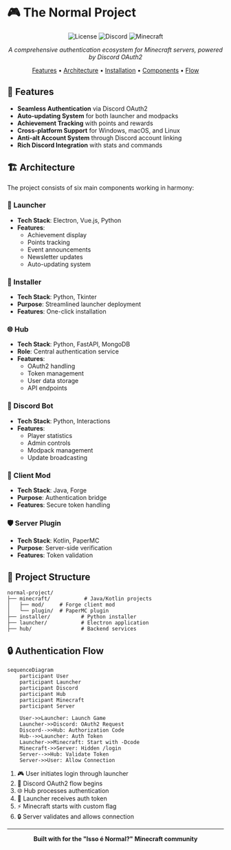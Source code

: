# 🎮 The Normal Project

<div align="center">

![License](https://img.shields.io/badge/license-unlicense-blue.svg)
![Discord](https://img.shields.io/badge/discord-integrated-7289DA)
![Minecraft](https://img.shields.io/badge/minecraft-1.19.2-brightgreen)

_A comprehensive authentication ecosystem for Minecraft servers, powered by Discord OAuth2_

[Features](#-features) • [Architecture](#-architecture) • [Installation](#-installation) • [Components](#-components) • [Flow](#-authentication-flow)

</div>

## 🌟 Features

- **Seamless Authentication** via Discord OAuth2
- **Auto-updating System** for both launcher and modpacks
- **Achievement Tracking** with points and rewards
- **Cross-platform Support** for Windows, macOS, and Linux
- **Anti-alt Account System** through Discord account linking
- **Rich Discord Integration** with stats and commands

## 🏗️ Architecture

The project consists of six main components working in harmony:

### 🚀 Launcher

- **Tech Stack**: Electron, Vue.js, Python
- **Features**:
  - Achievement display
  - Points tracking
  - Event announcements
  - Newsletter updates
  - Auto-updating system

### 💾 Installer

- **Tech Stack**: Python, Tkinter
- **Purpose**: Streamlined launcher deployment
- **Features**: One-click installation

### 🌐 Hub

- **Tech Stack**: Python, FastAPI, MongoDB
- **Role**: Central authentication service
- **Features**:
  - OAuth2 handling
  - Token management
  - User data storage
  - API endpoints

### 🤖 Discord Bot

- **Tech Stack**: Python, Interactions
- **Features**:
  - Player statistics
  - Admin controls
  - Modpack management
  - Update broadcasting

### 🔌 Client Mod

- **Tech Stack**: Java, Forge
- **Purpose**: Authentication bridge
- **Features**: Secure token handling

### 🛡️ Server Plugin

- **Tech Stack**: Kotlin, PaperMC
- **Purpose**: Server-side verification
- **Features**: Token validation

## 📁 Project Structure

```
normal-project/
├── minecraft/           # Java/Kotlin projects
│   ├── mod/     # Forge client mod
│   └── plugin/  # PaperMC plugin
├── installer/          # Python installer
├── launcher/           # Electron application
├── hub/                # Backend services
```

## 🔒 Authentication Flow

```mermaid
sequenceDiagram
    participant User
    participant Launcher
    participant Discord
    participant Hub
    participant Minecraft
    participant Server

    User->>Launcher: Launch Game
    Launcher->>Discord: OAuth2 Request
    Discord-->>Hub: Authorization Code
    Hub-->>Launcher: Auth Token
    Launcher->>Minecraft: Start with -Dcode
    Minecraft->>Server: Hidden /login
    Server-->>Hub: Validate Token
    Server->>User: Allow Connection
```

1. 🎮 User initiates login through launcher
2. 🔑 Discord OAuth2 flow begins
3. 🌐 Hub processes authentication
4. 🎯 Launcher receives auth token
5. ⚡ Minecraft starts with custom flag
6. 🔒 Server validates and allows connection

---

<div align="center">

**Built with for the "Isso é Normal?" Minecraft community**

</div>
